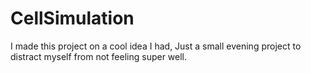 # CellSimulation
I made this project on a cool idea I had,
Just a small evening project to distract myself from not feeling super well.
